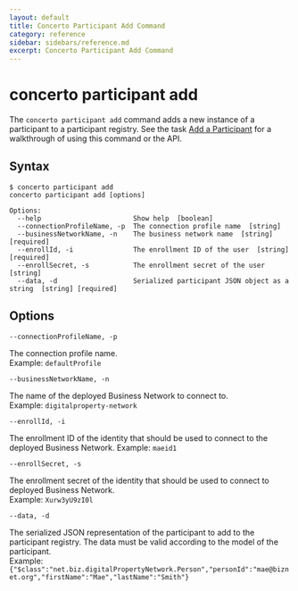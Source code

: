 ```yaml
---
layout: default
title: Concerto Participant Add Command
category: reference
sidebar: sidebars/reference.md
excerpt: Concerto Participant Add Command
---
```


# concerto participant add

The `concerto participant add` command adds a new instance of a participant to a
participant registry. See the task [Add a Participant](../tasks/participant-add.md)
for a walkthrough of using this command or the API.

## Syntax

```
$ concerto participant add
concerto participant add [options]

Options:
  --help                       Show help  [boolean]
  --connectionProfileName, -p  The connection profile name  [string]
  --businessNetworkName, -n    The business network name  [string] [required]
  --enrollId, -i               The enrollment ID of the user  [string] [required]
  --enrollSecret, -s           The enrollment secret of the user  [string]
  --data, -d                   Serialized participant JSON object as a string  [string] [required]
```

## Options

`--connectionProfileName, -p`

The connection profile name.  
Example: `defaultProfile`

`--businessNetworkName, -n`

The name of the deployed Business Network to connect to.  
Example:
`digitalproperty-network`

`--enrollId, -i`

The enrollment ID of the identity that should be used to connect to the deployed
Business Network.
Example: `maeid1`

`--enrollSecret, -s`

The enrollment secret of the identity that should be used to connect to deployed
Business Network.  
Example: `Xurw3yU9zI0l`

`--data, -d`

The serialized JSON representation of the participant to add to the participant
registry. The data must be valid according to the model of the participant.  
Example: `{"$class":"net.biz.digitalPropertyNetwork.Person","personId":"mae@biznet.org","firstName":"Mae","lastName":"Smith"}`
